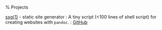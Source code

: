 % Projects

[ssg(1)](/projects/ssg.1.html) - static site generator
:	A tiny script (<100 lines of shell script) for creating websites with `pandoc`.
:	[GitHub](https://github.com/micahco/ssg)